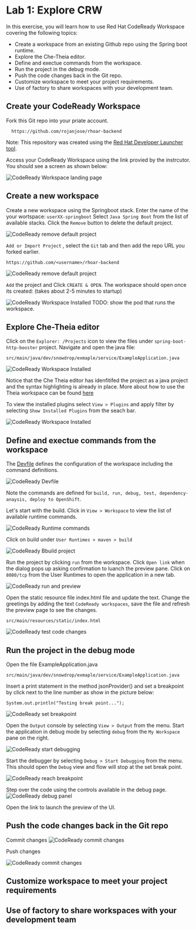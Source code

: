 # Lab 1: Explore CRW

In this exercise, you will learn how to use Red Hat CodeReady Workspace covering the following topics:

* Create a workspace from an existing Github repo using the Spring boot runtime.
* Explore the Che-Theia editor.
* Define and exectue commands from the workspace.
* Run the project in the debug mode.
* Push the code changes back in the Git repo.
* Customize workspace to meet your project requirements.
* Use of factory to share workspaces with your development team.

## Create your CodeReady Workspace

Fork this Git repo into your priate account.

```text
  https://github.com/rojanjose/rhoar-backend
```

Note: This repository was created using the [Red Hat Developer Launcher tool](https://github.com/IBM/red-hat-marketplace/tree/4c428f76a063399ed01254be463cf03cd730ce68/workshop/modules/cloud-development-toolset/crw/lab-1/exercise-codeready-launcher.md).

Access your CodeReady Workspace using the link provied by the instrcutor. You should see a screen as shown below:

![CodeReady Workspace landing page](https://github.com/IBM/red-hat-marketplace/tree/4c428f76a063399ed01254be463cf03cd730ce68/workshop/modules/cloud-development-toolset/images/ex-crw-landing-page.png)

## Create a new workspace

Create a new workspace using the Springboot stack. Enter the name of the your wortspace: `userXX-springboot` Select `Java Spring Boot` from the list of available stacks. Click the `Remove` button to delete the default project.

![CodeReady remove default project](https://github.com/IBM/red-hat-marketplace/tree/4c428f76a063399ed01254be463cf03cd730ce68/workshop/modules/cloud-development-toolset/images/ex-crw-remove-default-project.png)

`Add or Import Project` , select the `Git` tab and then add the repo URL you forked earlier.

```text
https://github.com/<username>/rhoar-backend
```

![CodeReady remove default project](https://github.com/IBM/red-hat-marketplace/tree/4c428f76a063399ed01254be463cf03cd730ce68/workshop/modules/cloud-development-toolset/images/ex-crw-add-gitrepo.png)

`Add` the project and Click `CREATE & OPEN`. The workspace should open once its created: \(takes about 2-5 minutes to startup\)

![CodeReady Workspace Installed](https://github.com/IBM/red-hat-marketplace/tree/4c428f76a063399ed01254be463cf03cd730ce68/workshop/modules/cloud-development-toolset/images/ex-crw-workspace-ready.png) TODO: show the pod that runs the workspace.

## Explore Che-Theia editor

Click on the `Explorer: /Projects` icon to view the files under `spring-boot-http-booster` project. Navigate and open the java file:

```text
src/main/java/dev/snowdrop/exmaple/service/ExampleApplication.java
```

![CodeReady Workspace Installed](https://github.com/IBM/red-hat-marketplace/tree/4c428f76a063399ed01254be463cf03cd730ce68/workshop/modules/cloud-development-toolset/images/ex-crw-open-project.png)

Notice that the Che Theia editor has idenfitifed the project as a java project and the syntax highlighting is already in place. More about how to use the Theia workspace can be found [here](https://eclipsesource.com/blogs/2019/10/04/how-to-use-eclipse-theia-as-an-ide/)

To view the installed plugins select `View > Plugins` and apply filter by selecting `Show Installed Plugins` from the seach bar.

![CodeReady Workspace Installed](https://github.com/IBM/red-hat-marketplace/tree/4c428f76a063399ed01254be463cf03cd730ce68/workshop/modules/cloud-development-toolset/images/ex-crw-installed-plugins.png)

## Define and exectue commands from the workspace

The [Devfile](https://www.eclipse.org/che/docs/che-7/configuring-a-workspace-using-a-devfile/) defines the configuration of the workspace including the command definitions.

![CodeReady Devfile](https://github.com/IBM/red-hat-marketplace/tree/4c428f76a063399ed01254be463cf03cd730ce68/workshop/modules/cloud-development-toolset/images/ex-crw-devfile.png)

Note the commands are defined for `build, run, debug, test, dependency-anaysis, deploy to OpenShift`.

Let's start with the build. Click in `View > Workspace` to view the list of available runtime commands.

![CodeReady Runtime commands](https://github.com/IBM/red-hat-marketplace/tree/4c428f76a063399ed01254be463cf03cd730ce68/workshop/modules/cloud-development-toolset/images/ex-crw-workspace-commands.png)

Click on build under `User Runtimes > maven > build`

![CodeReady Bbuild project](https://github.com/IBM/red-hat-marketplace/tree/4c428f76a063399ed01254be463cf03cd730ce68/workshop/modules/cloud-development-toolset/images/ex-crw-project-build.png)

Run the project by clicking `run` from the workspace. Click `Open link` when the dialog pops up asking confirmation to luanch the preview pane. Click on `8080/tcp` from the User Runtimes to open the application in a new tab.

![CodeReady run and preview](https://github.com/IBM/red-hat-marketplace/tree/4c428f76a063399ed01254be463cf03cd730ce68/workshop/modules/cloud-development-toolset/images/ex-crw-run-preview.png)

Open the static resource file index.html file and update the text. Change the greetings by adding the text `CodeReady workspaces`, save the file and refresh the preview page to see the changes.

```text
src/main/resources/static/index.html
```

![CodeReady test code changes](https://github.com/IBM/red-hat-marketplace/tree/4c428f76a063399ed01254be463cf03cd730ce68/workshop/modules/cloud-development-toolset/images/ex-crw-code-change.png)

## Run the project in the debug mode

Open the file ExampleApplication.java

```text
src/main/java/dev/snowdrop/exmaple/service/ExampleApplication.java
```

Insert a print statement in the method jsonProvider\(\) and set a breakpoint by click next to the line number as show in the picture below:

```text
System.out.println("Testing break point...");
```

![CodeReady set breakpoint](https://github.com/IBM/red-hat-marketplace/tree/4c428f76a063399ed01254be463cf03cd730ce68/workshop/modules/cloud-development-toolset/images/ex-crw-set-breakpoint.png)

Open the `Output` console by selecting `View > Output` from the menu. Start the application in debug mode by selecting `debug` from the `My Workspace` pane on the right.

![CodeReady start debugging](https://github.com/IBM/red-hat-marketplace/tree/4c428f76a063399ed01254be463cf03cd730ce68/workshop/modules/cloud-development-toolset/images/ex-crw-start-debug.png)

Start the debugger by selecting `Debug > Start Debugging` from the menu. This should open the `Debug` view and flow will stop at the set break point.

![CodeReady reach breakpoint](https://github.com/IBM/red-hat-marketplace/tree/4c428f76a063399ed01254be463cf03cd730ce68/workshop/modules/cloud-development-toolset/images/ex-crw-reach-breakpoint.png)

Step over the code using the controls available in the debug page. ![CodeReady debug panel](https://github.com/IBM/red-hat-marketplace/tree/4c428f76a063399ed01254be463cf03cd730ce68/workshop/modules/cloud-development-toolset/images/ex-crw-debug-panel.png)

Open the link to launch the preview of the UI.

## Push the code changes back in the Git repo

Commit changes ![CodeReady commit changes](https://github.com/IBM/red-hat-marketplace/tree/4c428f76a063399ed01254be463cf03cd730ce68/workshop/modules/cloud-development-toolset/images/ex-crw-git-commit.png)

Push changes

![CodeReady commit changes](https://github.com/IBM/red-hat-marketplace/tree/4c428f76a063399ed01254be463cf03cd730ce68/workshop/modules/cloud-development-toolset/images/ex-crw-git-push.png)

## Customize workspace to meet your project requirements

## Use of factory to share workspaces with your development team

